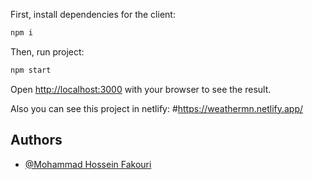 First, install dependencies for the client:
```bash
npm i
```
Then, run project:
```bash
npm start
```
Open [http://localhost:3000](http://localhost:3000) with your browser to see the result.

Also you can see this project in netlify:
#https://weathermn.netlify.app/

## Authors

-   [@Mohammad Hossein Fakouri](https://github.com//mh-html)

